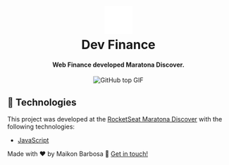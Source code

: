 <h1 align="center">
     <img alt="logo Dev Finance" src="./assets/total.svg" />
    <br>
    Dev Finance 
</h1>

<h4 align="center">
  Web Finance developed Maratona Discover.
</h4>
<p align="center">
  <img alt="GitHub top GIF" src="https://github.com/Maikon014/web-finance/blob/main/GifGithub/devfinance.gif" />

  
  

## :rocket: Technologies

This project was developed at the [RocketSeat Maratona Discover](https://maratonadiscover.rocketseat.com.br/maratona/) with the following technologies:

-  [JavaScript](https://developer.mozilla.org/pt-BR/docs/Web/JavaScript)


Made with ♥ by Maikon Barbosa :wave: [Get in touch!](https://www.linkedin.com/in/maikon-barbosa-946278150/)

[liveServer]: https://marketplace.visualstudio.com/items?itemName=ritwickdey.LiveServer
[javaScript]: https://developer.mozilla.org/pt-BR/docs/Web/JavaScript
[vc]: https://code.visualstudio.com/
